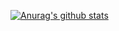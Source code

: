 [![Anurag's github stats](https://github-readme-stats.vercel.app/api?username=TangBean&theme=vue&show_icons=true)](https://github.com/anuraghazra/github-readme-stats)

<!--
**TangBean/TangBean** is a ✨ _special_ ✨ repository because its `README.md` (this file) appears on your GitHub profile.

Here are some ideas to get you started:

- 🔭 I’m currently working on ...
- 🌱 I’m currently learning ...
- 👯 I’m looking to collaborate on ...
- 🤔 I’m looking for help with ...
- 💬 Ask me about ...
- 📫 How to reach me: ...
- 😄 Pronouns: ...
- ⚡ Fun fact: ...
-->
